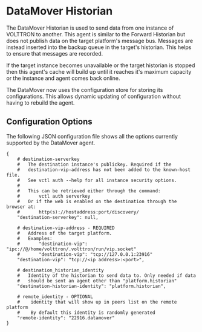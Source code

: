 # DataMover Historian

The DataMover Historian is used to send data from one instance of
VOLTTRON to another. This agent is similar to the Forward Historian but
does not publish data on the target platform\'s message bus. Messages
are instead inserted into the backup queue in the target\'s historian.
This helps to ensure that messages are recorded.

If the target instance becomes unavailable or the target historian is
stopped then this agent\'s cache will build up until it reaches it\'s
maximum capacity or the instance and agent comes back online.

The DataMover now uses the configuration store for storing its
configurations. This allows dynamic updating of configuration without
having to rebuild the agent.

## Configuration Options

The following JSON configuration file shows all the options currently
supported by the DataMover agent.

``` {.python}
{
    # destination-serverkey
    #   The destination instance's publickey. Required if the
    #   destination-vip-address has not been added to the known-host file.
    #   See vctl auth --help for all instance security options.
    #
    #   This can be retrieved either through the command:
    #       vctl auth serverkey
    #   Or if the web is enabled on the destination through the browser at:
    #       http(s)://hostaddress:port/discovery/
    "destination-serverkey": null,

    # destination-vip-address - REQUIRED
    #   Address of the target platform.
    #   Examples:
    #       "destination-vip": "ipc://@/home/volttron/.volttron/run/vip.socket"
    #       "destination-vip": "tcp://127.0.0.1:23916"
    "destination-vip": "tcp://<ip address>:<port>",

    # destination_historian_identity
    #   Identity of the historian to send data to. Only needed if data
    #   should be sent an agent other than "platform.historian"
    "destination-historian-identity": "platform.historian",

    # remote_identity - OPTIONAL
    #    identity that will show up in peers list on the remote platform
    #    By default this identity is randomly generated
    "remote-identity": "22916.datamover"
}
```
